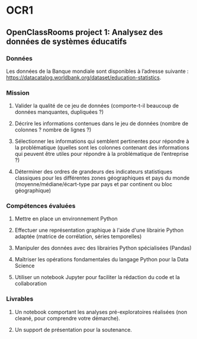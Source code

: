 # OCR1
## OpenClassRooms project 1: Analysez des données de systèmes éducatifs

### Données

Les données de la Banque mondiale sont disponibles à l’adresse suivante : https://datacatalog.worldbank.org/dataset/education-statistics.

### Mission

   1. Valider la qualité de ce jeu de données (comporte-t-il beaucoup de données manquantes, dupliquées ?)
   
   2. Décrire les informations contenues dans le jeu de données (nombre de colonnes ? nombre de lignes ?)
   
   3. Sélectionner les informations qui semblent pertinentes pour répondre à la problématique (quelles sont les colonnes contenant des informations qui peuvent être utiles pour  répondre à la problématique de l’entreprise ?)
   
   4. Déterminer des ordres de grandeurs des indicateurs statistiques classiques pour les différentes zones géographiques et pays du monde (moyenne/médiane/écart-type par pays et par continent ou bloc géographique)

### Compétences évaluées

  1. Mettre en place un environnement Python
  
  2. Effectuer une représentation graphique à l'aide d'une librairie Python adaptée (matrice de corrélation, séries temporelles)
  
  3. Manipuler des données avec des librairies Python spécialisées (Pandas)
  
  4. Maîtriser les opérations fondamentales du langage Python pour la Data Science

  5. Utiliser un notebook Jupyter pour faciliter la rédaction du code et la collaboration

### Livrables 

   1. Un notebook comportant les analyses pré-exploratoires réalisées (non cleané, pour comprendre votre démarche).
   
   2. Un support de présentation pour la soutenance.

